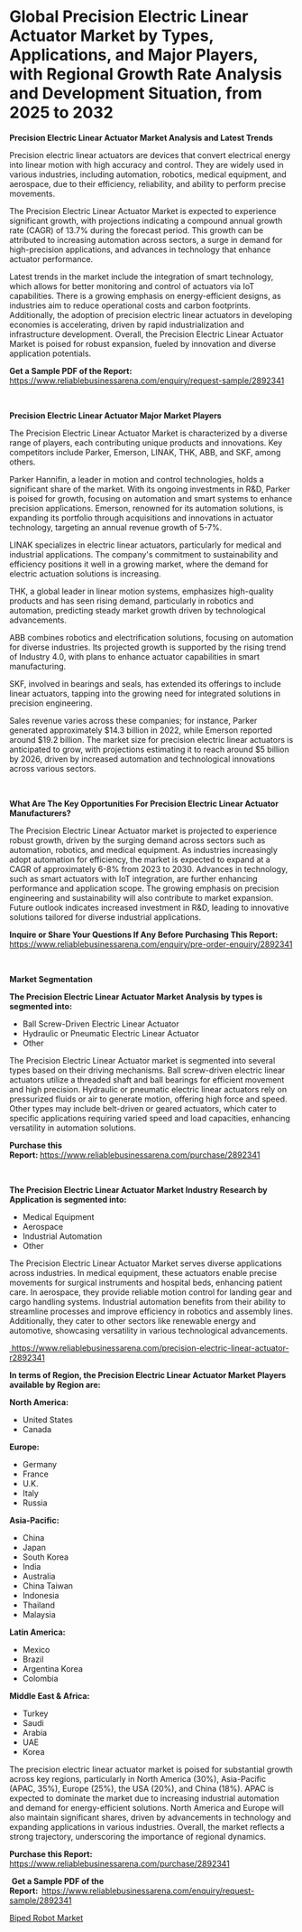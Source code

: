 <p><h1>Global Precision Electric Linear Actuator Market by Types, Applications, and Major Players, with Regional Growth Rate Analysis and Development Situation, from 2025 to 2032</h1></p><p><strong>Precision Electric Linear Actuator Market Analysis and Latest Trends</strong></p>
<p><p>Precision electric linear actuators are devices that convert electrical energy into linear motion with high accuracy and control. They are widely used in various industries, including automation, robotics, medical equipment, and aerospace, due to their efficiency, reliability, and ability to perform precise movements. </p><p>The Precision Electric Linear Actuator Market is expected to experience significant growth, with projections indicating a compound annual growth rate (CAGR) of 13.7% during the forecast period. This growth can be attributed to increasing automation across sectors, a surge in demand for high-precision applications, and advances in technology that enhance actuator performance. </p><p>Latest trends in the market include the integration of smart technology, which allows for better monitoring and control of actuators via IoT capabilities. There is a growing emphasis on energy-efficient designs, as industries aim to reduce operational costs and carbon footprints. Additionally, the adoption of precision electric linear actuators in developing economies is accelerating, driven by rapid industrialization and infrastructure development. Overall, the Precision Electric Linear Actuator Market is poised for robust expansion, fueled by innovation and diverse application potentials.</p></p>
<p><strong>Get a Sample PDF of the Report:&nbsp;</strong> <a href="https://www.reliablebusinessarena.com/enquiry/request-sample/2892341?utm_campaign=2187&utm_medium=2&utm_source=Github&utm_content=ia&utm_term=15032025&utm_id=precision-electric-linear-actuator">https://www.reliablebusinessarena.com/enquiry/request-sample/2892341</a></p>
<p>&nbsp;</p>
<p><strong>Precision Electric Linear Actuator Major Market Players</strong></p>
<p><p>The Precision Electric Linear Actuator Market is characterized by a diverse range of players, each contributing unique products and innovations. Key competitors include Parker, Emerson, LINAK, THK, ABB, and SKF, among others. </p><p>Parker Hannifin, a leader in motion and control technologies, holds a significant share of the market. With its ongoing investments in R&D, Parker is poised for growth, focusing on automation and smart systems to enhance precision applications. Emerson, renowned for its automation solutions, is expanding its portfolio through acquisitions and innovations in actuator technology, targeting an annual revenue growth of 5-7%.</p><p>LINAK specializes in electric linear actuators, particularly for medical and industrial applications. The company's commitment to sustainability and efficiency positions it well in a growing market, where the demand for electric actuation solutions is increasing. </p><p>THK, a global leader in linear motion systems, emphasizes high-quality products and has seen rising demand, particularly in robotics and automation, predicting steady market growth driven by technological advancements. </p><p>ABB combines robotics and electrification solutions, focusing on automation for diverse industries. Its projected growth is supported by the rising trend of Industry 4.0, with plans to enhance actuator capabilities in smart manufacturing.</p><p>SKF, involved in bearings and seals, has extended its offerings to include linear actuators, tapping into the growing need for integrated solutions in precision engineering.</p><p>Sales revenue varies across these companies; for instance, Parker generated approximately $14.3 billion in 2022, while Emerson reported around $19.2 billion. The market size for precision electric linear actuators is anticipated to grow, with projections estimating it to reach around $5 billion by 2026, driven by increased automation and technological innovations across various sectors.</p></p>
<p>&nbsp;</p>
<p><strong>What Are The Key Opportunities For Precision Electric Linear Actuator Manufacturers?</strong></p>
<p><p>The Precision Electric Linear Actuator market is projected to experience robust growth, driven by the surging demand across sectors such as automation, robotics, and medical equipment. As industries increasingly adopt automation for efficiency, the market is expected to expand at a CAGR of approximately 6-8% from 2023 to 2030. Advances in technology, such as smart actuators with IoT integration, are further enhancing performance and application scope. The growing emphasis on precision engineering and sustainability will also contribute to market expansion. Future outlook indicates increased investment in R&D, leading to innovative solutions tailored for diverse industrial applications.</p></p>
<p><strong>Inquire or Share Your Questions If Any Before Purchasing This Report:</strong> <a href="https://www.reliablebusinessarena.com/enquiry/pre-order-enquiry/2892341?utm_campaign=2187&utm_medium=2&utm_source=Github&utm_content=ia&utm_term=15032025&utm_id=precision-electric-linear-actuator">https://www.reliablebusinessarena.com/enquiry/pre-order-enquiry/2892341</a></p>
<p>&nbsp;</p>
<p><strong>Market Segmentation</strong></p>
<p><strong>The Precision Electric Linear Actuator Market Analysis by types is segmented into:</strong></p>
<p><ul><li>Ball Screw-Driven Electric Linear Actuator</li><li>Hydraulic or Pneumatic Electric Linear Actuator</li><li>Other</li></ul></p>
<p><p>The Precision Electric Linear Actuator market is segmented into several types based on their driving mechanisms. Ball screw-driven electric linear actuators utilize a threaded shaft and ball bearings for efficient movement and high precision. Hydraulic or pneumatic electric linear actuators rely on pressurized fluids or air to generate motion, offering high force and speed. Other types may include belt-driven or geared actuators, which cater to specific applications requiring varied speed and load capacities, enhancing versatility in automation solutions.</p></p>
<p><strong>Purchase this Report:&nbsp;</strong><a href="https://www.reliablebusinessarena.com/purchase/2892341?utm_campaign=2187&utm_medium=2&utm_source=Github&utm_content=ia&utm_term=15032025&utm_id=precision-electric-linear-actuator">https://www.reliablebusinessarena.com/purchase/2892341</a></p>
<p>&nbsp;</p>
<p><strong>The Precision Electric Linear Actuator Market Industry Research by Application is segmented into:</strong></p>
<p><ul><li>Medical Equipment</li><li>Aerospace</li><li>Industrial Automation</li><li>Other</li></ul></p>
<p><p>The Precision Electric Linear Actuator Market serves diverse applications across industries. In medical equipment, these actuators enable precise movements for surgical instruments and hospital beds, enhancing patient care. In aerospace, they provide reliable motion control for landing gear and cargo handling systems. Industrial automation benefits from their ability to streamline processes and improve efficiency in robotics and assembly lines. Additionally, they cater to other sectors like renewable energy and automotive, showcasing versatility in various technological advancements.</p></p>
<p><a href="https://www.reliablebusinessarena.com/precision-electric-linear-actuator-r2892341?utm_campaign=2187&utm_medium=2&utm_source=Github&utm_content=ia&utm_term=15032025&utm_id=precision-electric-linear-actuator">&nbsp;https://www.reliablebusinessarena.com/precision-electric-linear-actuator-r2892341</a></p>
<p><strong>In terms of Region, the Precision Electric Linear Actuator Market Players available by Region are:</strong></p>
<p>
    <p> <strong> North America: </strong>
        <ul>
            <li>United States</li>
            <li>Canada</li>
        </ul>
        </p> 
    <p> <strong> Europe: </strong>
        <ul>
            <li>Germany</li>
            <li>France</li>
            <li>U.K.</li>
            <li>Italy</li>
            <li>Russia</li>
        </ul>
        </p> 
    <p> <strong> Asia-Pacific: </strong>
        <ul>
            <li>China</li>
            <li>Japan</li>
            <li>South Korea</li>
            <li>India</li>
            <li>Australia</li>
            <li>China Taiwan</li>
            <li>Indonesia</li>
            <li>Thailand</li>
            <li>Malaysia</li>
        </ul>
        </p> 
    <p> <strong> Latin America: </strong>
        <ul>
            <li>Mexico</li>
            <li>Brazil</li>
            <li>Argentina Korea</li>
            <li>Colombia</li>
        </ul>
        </p> 
    <p> <strong> Middle East & Africa: </strong>
        <ul>
            <li>Turkey</li>
            <li>Saudi</li>
            <li>Arabia</li>
            <li>UAE</li>
            <li>Korea</li>
        </ul>
    </p>
    </p>
<p><p>The precision electric linear actuator market is poised for substantial growth across key regions, particularly in North America (30%), Asia-Pacific (APAC, 35%), Europe (25%), the USA (20%), and China (18%). APAC is expected to dominate the market due to increasing industrial automation and demand for energy-efficient solutions. North America and Europe will also maintain significant shares, driven by advancements in technology and expanding applications in various industries. Overall, the market reflects a strong trajectory, underscoring the importance of regional dynamics.</p></p>
<p><strong>Purchase this Report: </strong><a href="https://www.reliablebusinessarena.com/purchase/2892341?utm_campaign=2187&utm_medium=2&utm_source=Github&utm_content=ia&utm_term=15032025&utm_id=precision-electric-linear-actuator">https://www.reliablebusinessarena.com/purchase/2892341</a></p>
<p>&nbsp;<strong>Get a Sample PDF of the Report:&nbsp;&nbsp;</strong><a href="https://www.reliablebusinessarena.com/enquiry/request-sample/2892341?utm_campaign=2187&utm_medium=2&utm_source=Github&utm_content=ia&utm_term=15032025&utm_id=precision-electric-linear-actuator">https://www.reliablebusinessarena.com/enquiry/request-sample/2892341</a></p>
<p><strong></strong></p>
<p><p><a href="https://github.com/mauripalmi/Market-Research-Report-List-6/blob/main/biped-robot-market.md?utm_campaign=2187&utm_medium=2&utm_source=Github&utm_content=ia&utm_term=15032025&utm_id=precision-electric-linear-actuator">Biped Robot Market</a></p></p>